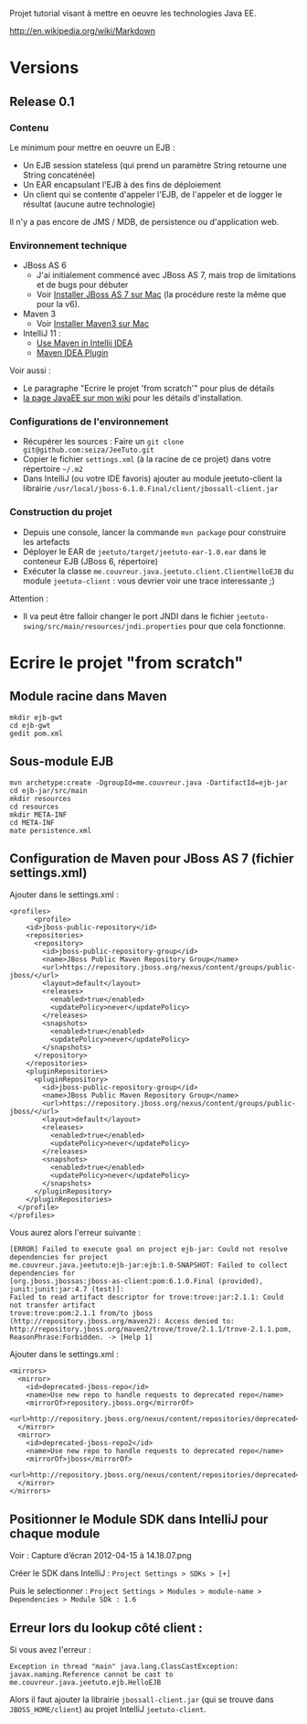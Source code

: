 Projet tutorial visant à mettre en oeuvre les technologies Java EE.


http://en.wikipedia.org/wiki/Markdown


# Versions

## Release 0.1

### Contenu

Le minimum pour mettre en oeuvre un EJB :

* Un EJB session stateless (qui prend un paramètre String retourne une String concaténée)
* Un EAR encapsulant l'EJB à des fins de déploiement
* Un client qui se contente d'appeler l'EJB, de l'appeler et de logger le résultat (aucune autre technologie)

Il n'y a pas encore de JMS / MDB, de persistence ou d'application web.


### Environnement technique

* JBoss AS 6
    * J'ai initialement commencé avec JBoss AS 7, mais trop de limitations et de bugs pour débuter
    * Voir [Installer JBoss AS 7 sur Mac](http://www.agora.2ia.net/mediawiki/index.php?title=JBossPLP#JBoss_7_AS_Sous_MAC_OS_X) (la procédure reste la même que pour la v6).
* Maven 3 
    * Voir [Installer Maven3 sur Mac](http://www.agora.2ia.net/mediawiki/index.php?title=Maven3#Mac_OS_X)
* IntelliJ 11 :
    * [Use Maven in Intellij IDEA](https://wiki.openmrs.org/display/docs/Use+Maven+In+Intellij+IDEA)
    * [Maven IDEA Plugin](http://maven.apache.org/plugins/maven-idea-plugin/index.html)

Voir aussi :

* Le paragraphe "Ecrire le projet 'from scratch'" pour plus de détails
* [la page JavaEE sur mon wiki](http://www.agora.2ia.net/mediawiki/index.php?title=JavaEE) pour les détails d'installation.


### Configurations de l'environnement

* Récupérer les sources : Faire un `git clone git@github.com:seiza/JeeTuto.git`
* Copier le fichier `settings.xml` (à la racine de ce projet) dans votre répertoire `~/.m2`
* Dans IntelliJ (ou votre IDE favoris) ajouter au module jeetuto-client la librairie `/usr/local/jboss-6.1.0.Final/client/jbossall-client.jar`


### Construction du projet

* Depuis une console, lancer la commande `mvn package` pour construire les artefacts
* Déployer le EAR de `jeetuto/target/jeetuto-ear-1.0.ear` dans le conteneur EJB (JBoss 6, répertoire)
* Exécuter la classe `me.couvreur.java.jeetuto.client.ClientHelloEJB` du module `jeetuto-client` : vous devrier voir une trace interessante ;)


Attention :

* Il va peut être falloir changer le port JNDI dans le fichier `jeetuto-swing/src/main/resources/jndi.properties` pour que cela fonctionne.



# Ecrire le projet "from scratch"

## Module racine dans Maven

    mkdir ejb-gwt
    cd ejb-gwt
    gedit pom.xml


## Sous-module EJB

    mvn archetype:create -DgroupId=me.couvreur.java -DartifactId=ejb-jar
    cd ejb-jar/src/main
    mkdir resources
    cd resources
    mkdir META-INF
    cd META-INF
    mate persistence.xml


## Configuration de Maven pour JBoss AS 7 (fichier settings.xml)

Ajouter dans le settings.xml :

    <profiles>
          <profile>
        <id>jboss-public-repository</id>
        <repositories>
          <repository>
            <id>jboss-public-repository-group</id>
            <name>JBoss Public Maven Repository Group</name>
            <url>https://repository.jboss.org/nexus/content/groups/public-jboss/</url>
            <layout>default</layout>
            <releases>
              <enabled>true</enabled>
              <updatePolicy>never</updatePolicy>
            </releases>
            <snapshots>
              <enabled>true</enabled>
              <updatePolicy>never</updatePolicy>
            </snapshots>
          </repository>
        </repositories>
        <pluginRepositories>
          <pluginRepository>
            <id>jboss-public-repository-group</id>
            <name>JBoss Public Maven Repository Group</name>
            <url>https://repository.jboss.org/nexus/content/groups/public-jboss/</url>
            <layout>default</layout>
            <releases>
              <enabled>true</enabled>
              <updatePolicy>never</updatePolicy>
            </releases>
            <snapshots>
              <enabled>true</enabled>
              <updatePolicy>never</updatePolicy>
            </snapshots>
          </pluginRepository>
        </pluginRepositories>
      </profile>
    </profiles>


Vous aurez alors l'erreur suivante :

    [ERROR] Failed to execute goal on project ejb-jar: Could not resolve dependencies for project
    me.couvreur.java.jeetuto:ejb-jar:ejb:1.0-SNAPSHOT: Failed to collect dependencies for
    [org.jboss.jbossas:jboss-as-client:pom:6.1.0.Final (provided), junit:junit:jar:4.7 (test)]:
    Failed to read artifact descriptor for trove:trove:jar:2.1.1: Could not transfer artifact
    trove:trove:pom:2.1.1 from/to jboss (http://repository.jboss.org/maven2): Access denied to:
    http://repository.jboss.org/maven2/trove/trove/2.1.1/trove-2.1.1.pom, ReasonPhrase:Forbidden. -> [Help 1]

Ajouter dans le settings.xml :

    <mirrors>
      <mirror>
        <id>deprecated-jboss-repo</id>
        <name>Use new repo to handle requests to deprecated repo</name>
        <mirrorOf>repository.jboss.org</mirrorOf>
        <url>http://repository.jboss.org/nexus/content/repositories/deprecated</url>
      </mirror>
      <mirror>
        <id>deprecated-jboss-repo2</id>
        <name>Use new repo to handle requests to deprecated repo</name>
        <mirrorOf>jboss</mirrorOf>
        <url>http://repository.jboss.org/nexus/content/repositories/deprecated</url>
      </mirror>
    </mirrors>


## Positionner le Module SDK dans IntelliJ pour chaque module

Voir : Capture d’écran 2012-04-15 à 14.18.07.png

Créer le SDK dans IntelliJ : `Project Settings > SDKs > [+]`

Puis le selectionner : `Project Settings > Modules > module-name > Dependencies > Module SDk : 1.6`



## Erreur lors du lookup côté client :

Si vous avez l'erreur :

    Exception in thread "main" java.lang.ClassCastException: javax.naming.Reference cannot be cast to
    me.couvreur.java.jeetuto.ejb.HelloEJB

Alors il faut ajouter la librairie `jbossall-client.jar` (qui se trouve dans `JBOSS_HOME/client`) au projet IntelliJ `jeetuto-client`.